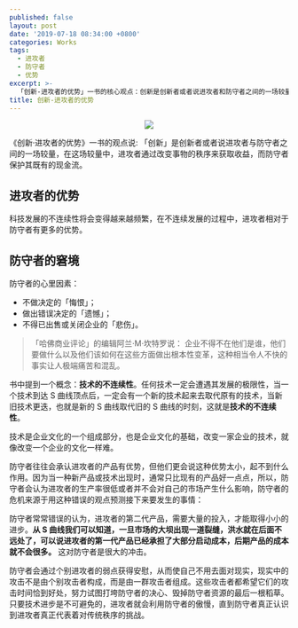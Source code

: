 ```yaml
---
published: false
layout: post
date: '2019-07-18 08:34:00 +0800'
categories: Works
tags:
  - 进攻者
  - 防守者
  - 优势
excerpt: >-
  「创新-进攻者的优势」一书的核心观点：创新是创新者或者说进攻者和防守者之间的一场较量，在这场较量中，进攻者通过改变事物的秩序来获取收益，而防守者保护其既有的现金流。
title: 创新-进攻者的优势
---
```

<div align="center"><img src="https://www.bobinsun.cn/assets/images/logo-top.jpg"/></div>

《创新·进攻者的优势》一书的观点说:  「创新」是创新者或者说进攻者与防守者之间的一场较量，在这场较量中，进攻者通过改变事物的秩序来获取收益，而防守者保护其既有的现金流。

## 进攻者的优势

科技发展的不连续性将会变得越来越频繁，在不连续发展的过程中，进攻者相对于防守者有更多的优势。


## 防守者的窘境

防守者的心里因素：

* 不做决定的「悔恨」；
* 做出错误决定的「遗憾」；
* 不得已出售或关闭企业的「悲伤」。

> 「哈佛商业评论」的编辑阿兰·M·坎特罗说：
企业不得不在他们是谁，他们要做什么以及他们该如何在这些方面做出根本性变革，这种相当令人不快的事实让人极端痛苦和混乱。

书中提到一个概念：**技术的不连续性**。任何技术一定会遭遇其发展的极限性，当一个技术到达 S 曲线顶点后，一定会有一个新的技术起来去取代原有的技术，当新旧技术更迭，也就是新的 S 曲线取代旧的 S 曲线的时刻，这就是**技术的不连续性**。

技术是企业文化的一个组成部分，也是企业文化的基础，改变一家企业的技术，就像改变一个企业的文化一样难。

防守者往往会承认进攻者的产品有优势，但他们更会说这种优势太小，起不到什么作用。因为当一种新产品或技术出现时，通常只比现有的产品好一点点，所以，防守者会认为进攻者的生产率很低或者并不会对自己的市场产生什么影响，防守者的危机来源于用这种错误的观点预测接下来要发生的事情：

防守者常常错误的认为，进攻者的第二代产品，需要大量的投入，才能取得小小的进步。**从 S 曲线我们可以知道，一旦市场的大坝出现一道裂缝，洪水就在后面不远处了，可以说进攻者的第一代产品已经承担了大部分启动成本，后期产品的成本就不会很多。** 这对防守者是很大的冲击。

防守者会通过个别进攻者的弱点获得安慰，从而使自己不用去面对现实，现实中的攻击不是由个别攻击者构成，而是由一群攻击者组成。这些攻击者都希望它们的攻击时间恰到好处，努力试图打垮防守者的决心、毁掉防守者资源的最后一根稻草。只要技术进步是不可避免的，进攻者就会利用防守者的傲慢，直到防守者真正认识到进攻者真正代表着对传统秩序的挑战。







































